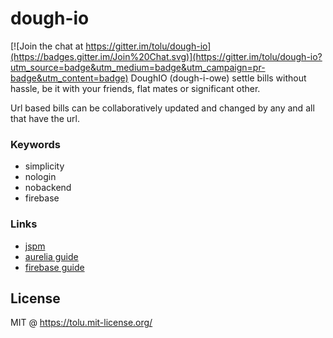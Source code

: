 # dough-io

[![Join the chat at https://gitter.im/tolu/dough-io](https://badges.gitter.im/Join%20Chat.svg)](https://gitter.im/tolu/dough-io?utm_source=badge&utm_medium=badge&utm_campaign=pr-badge&utm_content=badge)
DoughIO (dough-i-owe) settle bills without hassle, be it with your friends, flat mates or significant other.

Url based bills can be collaboratively updated and changed by any and all that have the url.

### Keywords
* simplicity
* nologin
* nobackend
* firebase

### Links
* [jspm](http://jspm.io/)
* [aurelia guide](http://aurelia.io/get-started.html)
* [firebase guide](https://www.firebase.com/docs/web/guide/)

## License

MIT @ https://tolu.mit-license.org/
